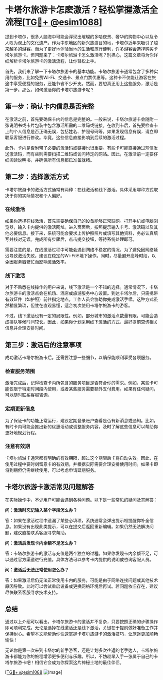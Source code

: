 # 卡塔尔旅游卡怎麽激活？轻松掌握激活全流程[[TG💪+ @esim1088](https://t.me/s/esim1088)]

提到卡塔尔，很多人脑海中可能会浮现出璀璨的多哈夜景、奢华的购物中心以及令人叹为观止的文化遗产。作为中东地区的新兴旅游目的地，卡塔尔近年来吸引了越来越多的游客。而为了更好地体验当地的生活和旅行便利，许多游客会选择购买卡塔尔旅游卡。但问题来了：卡塔尔旅游卡怎么激活呢？别担心，这篇文章将为你详细解析卡塔尔旅游卡的激活流程，让你轻松上手。

首先，我们来了解一下卡塔尔旅游卡的基本功能。卡塔尔旅游卡通常包含了多种实用的服务，比如免费Wi-Fi、交通卡、景点门票优惠等。这种卡不仅能让游客在旅途中享受便捷的服务，还能节省不少开支。然而，要想真正用上这些服务，激活是第一步。那么，如何激活你的卡塔尔旅游卡呢？

## 第一步：确认卡内信息是否完整

在激活之前，首先要确保卡内的信息是完整的。一般来说，卡塔尔旅游卡会随附一张说明书或卡片包装中包含激活所需的二维码或链接。在收到卡后，首先要检查卡上的个人信息是否正确无误，包括姓名、护照号码等。如果发现信息有误，请立即联系客服进行修改。毕竟，这些信息直接影响到后续的激活过程。

此外，卡内是否附带了必要的激活码或链接也很重要。有些卡可能直接通过短信发送激活码，而有些则需要扫描二维码或访问特定的网站。因此，在激活前一定要仔细阅读说明书，并确保所有信息都已准备就绪。

## 第二步：选择激活方式

卡塔尔旅游卡的激活方式通常有两种：在线激活和线下激活。具体采用哪种方式取决于你的实际情况和个人偏好。

### 在线激活

如果你选择在线激活，首先需要确保自己的设备能够正常联网。打开手机或电脑浏览器，输入卡内提供的激活网址。进入页面后，按照提示输入卡号、激活码以及其他必要信息。接下来，系统可能会要求上传护照照片或填写其他资料，务必认真填写并核对无误。完成所有步骤后，点击提交按钮，等待系统处理即可。

需要注意的是，在线激活过程中可能会遇到网络不稳定的情况。为了避免因网络延迟导致激活失败，建议在稳定的Wi-Fi环境下操作。同时，尽量避开高峰时段，以免因服务器繁忙而影响激活效率。

### 线下激活

对于不熟悉在线操作的用户来说，线下激活是一个不错的选择。通常情况下，卡塔尔旅游卡的激活点会在机场、酒店或旅游服务中心设置。到达卡塔尔后，只需携带有效证件（如护照）前往指定地点，工作人员会协助你完成激活手续。这种方式虽然稍显繁琐，但胜在直观易懂，适合初次使用卡塔尔旅游卡的游客。

不过，线下激活也有一定的局限性。例如，部分城市的激活点数量有限，可能会造成排队等候时间较长。因此，如果你计划采用线下激活的方式，最好提前查询相关信息并合理安排时间。

## 第三步：激活后的注意事项

成功激活卡塔尔旅游卡后，还需要注意一些细节，以确保能顺利享受各项服务。

### 检查服务范围

激活完成后，记得检查卡内所包含的服务项目是否符合你的需求。例如，某些卡可能仅限于特定时间段内使用，或者某些服务需要额外支付费用。如果有任何疑问，可以随时联系客服咨询。

### 定期更新信息

为了保证卡的功能正常运行，建议定期登录账户查看是否有新消息或通知。比如，有时卡内可能会推出新的优惠活动或调整服务内容，及时了解这些信息可以帮助你更好地规划行程。

### 注意有效期

卡塔尔旅游卡通常都有明确的有效期限，超过这个期限后卡将自动失效。因此，在使用过程中要时刻留意卡的有效期，并根据实际需要合理安排使用时间。如果卡即将到期但仍需继续使用，可以考虑申请延期服务。

## 卡塔尔旅游卡激活常见问题解答

在实际操作中，不少用户可能会遇到各种问题。以下是一些常见的疑问及其解答：

**问：激活时忘记输入某个字段怎么办？**

答：如果在激活过程中遗漏了某些必填项，系统通常会弹出提示框提醒你补全信息。如果没有出现此类提示，可以在提交后返回重新编辑。如果仍然无法解决问题，建议直接联系客服寻求帮助。

**问：激活后发现卡内余额不足怎么办？**

答：卡塔尔旅游卡的激活与充值是两个独立的过程。如果你发现卡内余额不足，可以通过官方渠道进行充值。具体方法可以参考卡内提供的说明或咨询客服人员。

**问：激活后无法正常使用怎么办？**

答：如果激活后仍无法正常使用卡内的服务，可能是由于网络连接问题或其他技术原因导致。此时可以尝试重启设备或更换网络环境后再试。若问题依旧存在，建议尽快联系客服寻求技术支持。

## 总结

通过以上介绍可以看出，卡塔尔旅游卡的激活并不复杂，只要按照正确的步骤操作即可顺利完成。无论是选择在线激活还是线下激活，关键在于提前做好准备工作并保持耐心。希望本文能帮助你快速掌握卡塔尔旅游卡的激活技巧，让旅途更加顺畅愉快！

无论你是第一次来到卡塔尔的新手游客，还是计划多次往返的老手达人，卡塔尔旅游卡都能为你的旅程增添更多便利与乐趣。所以，不妨趁早入手一张属于自己的卡塔尔旅游卡吧！相信它会成为你探索这片神秘土地的最佳伴侣。

[[TG💪+ @esim1088](https://t.me/s/esim1088) ![Image](https://i.postimg.cc/4NQfJmqS/Snipaste-2025-05-13-00-14-12.png)]